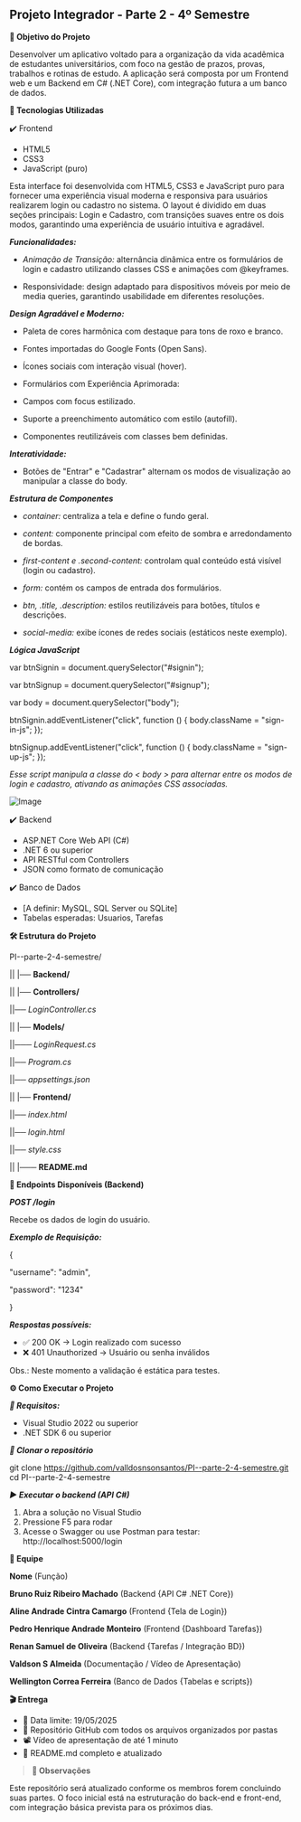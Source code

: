 **Projeto Integrador - Parte 2 - 4º Semestre**
---------------------------------------------------
**🧠 Objetivo do Projeto**

Desenvolver um aplicativo voltado para a organização da vida acadêmica de estudantes universitários, com foco na gestão de prazos, provas, trabalhos e rotinas de estudo.
A aplicação será composta por um Frontend web e um Backend em C# (.NET Core), com integração futura a um banco de dados.

**🚀 Tecnologias Utilizadas**

✔️ Frontend
- HTML5
- CSS3
- JavaScript (puro)


Esta interface foi desenvolvida com HTML5, CSS3 e JavaScript puro para fornecer uma experiência visual
moderna e responsiva para usuários realizarem login ou cadastro no sistema. O layout é dividido em duas
seções principais: Login e Cadastro, com transições suaves entre os dois modos, garantindo uma experiência
de usuário intuitiva e agradável.

**_Funcionalidades:_**

- _Animação de Transição:_ alternância dinâmica entre os formulários de login e cadastro utilizando classes CSS e animações com @keyframes.

- Responsividade: design adaptado para dispositivos móveis por meio de media queries, garantindo usabilidade em diferentes resoluções.

**_Design Agradável e Moderno:_**

- Paleta de cores harmônica com destaque para tons de roxo e branco.

- Fontes importadas do Google Fonts (Open Sans).

- Ícones sociais com interação visual (hover).

- Formulários com Experiência Aprimorada:

- Campos com focus estilizado.

- Suporte a preenchimento automático com estilo (autofill).

- Componentes reutilizáveis com classes bem definidas.

**_Interatividade:_**

- Botões de "Entrar" e "Cadastrar" alternam os modos de visualização ao manipular a classe do body.

**_Estrutura de Componentes_**

- _container:_ centraliza a tela e define o fundo geral.

- _content:_ componente principal com efeito de sombra e arredondamento de bordas.

- _first-content e .second-content:_ controlam qual conteúdo está visível (login ou cadastro).

- _form:_ contém os campos de entrada dos formulários.

- _btn, .title, .description:_ estilos reutilizáveis para botões, títulos e descrições.

- _social-media:_ exibe ícones de redes sociais (estáticos neste exemplo).

**_Lógica JavaScript_**

var btnSignin = document.querySelector("#signin");

var btnSignup = document.querySelector("#signup");

var body = document.querySelector("body");

btnSignin.addEventListener("click", function () {
   body.className = "sign-in-js"; 
});

btnSignup.addEventListener("click", function () {
    body.className = "sign-up-js";
});

_Esse script manipula a classe do < body > para alternar entre os modos de login e cadastro, ativando as animações CSS associadas._

![Image](https://github.com/user-attachments/assets/5bc7df59-28da-498b-8394-4f8829c66311)

✔️ Backend
- ASP.NET Core Web API (C#)
- .NET 6 ou superior
- API RESTful com Controllers
- JSON como formato de comunicação

✔️ Banco de Dados
- [A definir: MySQL, SQL Server ou SQLite]
- Tabelas esperadas: Usuarios, Tarefas

**🛠️ Estrutura do Projeto**


PI--parte-2-4-semestre/

|| |── **Backend/**

|| |── **Controllers/**

||── _LoginController.cs_

|| |── **Models/**

||─── _LoginRequest.cs_

||── _Program.cs_

||── _appsettings.json_

|| |── **Frontend/**

||── _index.html_

||── _login.html_

||── _style.css_

|| |─── **README.md**

**📡 Endpoints Disponíveis (Backend)**

**_POST /login_**

Recebe os dados de login do usuário.

**_Exemplo de Requisição:_**

{
  
  "username": "admin",
  
  "password": "1234"
  
}

**_Respostas possíveis:_**
- ✅ 200 OK → Login realizado com sucesso
- ❌ 401 Unauthorized → Usuário ou senha inválidos

Obs.: Neste momento a validação é estática para testes.

**⚙️ Como Executar o Projeto**

**_🔧 Requisitos:_**

- Visual Studio 2022 ou superior
- .NET SDK 6 ou superior

**_🔄 Clonar o repositório_**

git clone https://github.com/valldosnsonsantos/PI--parte-2-4-semestre.git
cd PI--parte-2-4-semestre

**_▶️ Executar o backend (API C#)_**

1. Abra a solução no Visual Studio
2. Pressione F5 para rodar
3. Acesse o Swagger ou use Postman para testar: http://localhost:5000/login

**👥 Equipe**

**Nome** (Função)

**Bruno Ruiz Ribeiro Machado**	(Backend {API C# .NET Core})

**Aline Andrade Cintra Camargo**	(Frontend {Tela de Login})

**Pedro Henrique Andrade Monteiro**	(Frontend {Dashboard Tarefas})

**Renan Samuel de Oliveira**	(Backend {Tarefas / Integração BD})

**Valdson S Almeida**	(Documentação / Vídeo de Apresentação)

**Wellington Correa Ferreira** (Banco de Dados {Tabelas e scripts})

**🎬 Entrega**

- 📅 Data limite: 19/05/2025
- 📂 Repositório GitHub com todos os arquivos organizados por pastas
- 📽️ Vídeo de apresentação de até 1 minuto
- 📄 README.md completo e atualizado

>**📌 Observações**

Este repositório será atualizado conforme os membros forem concluindo suas partes. O foco inicial está na estruturação do back-end e front-end, com integração básica prevista para os próximos dias.


